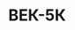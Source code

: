 ---
lang: ua
layout: featured
title: ВЕК-5К
max_weight: 5
icon: /assets/img/products/vek-5K.png
description: "Діапазон: 40кг... 5т</br>Висота цифри індикатора: 45мм</br>Ціна розподілу: 2кг</br>Маса вагів: 20кг</br>Довжина вагів: 570мм</br>Ціна*: 15030грн"
---